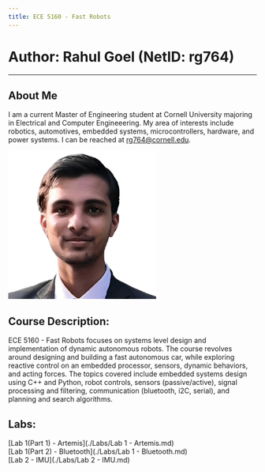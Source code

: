 ```yaml
---
title: ECE 5160 - Fast Robots
---
```

# Author: Rahul Goel (NetID: rg764)
---

## About Me
I am a current Master of Engineering student at Cornell University majoring in Electrical and Computer Engineeering. My area of interests include robotics, automotives, embedded systems, microcontrollers, hardware, and power systems. I can be reached at rg764@cornell.edu.

<img src="./images/rg.jpeg" width="300" height="300" alt="hi" class="inline"/>

## Course Description:
ECE 5160 - Fast Robots focuses on systems level design and implementation of dynamic autonomous robots. The course revolves around designing and building a fast autonomous car, while exploring reactive control on an embedded processor, sensors, dynamic behaviors, and acting forces. The topics covered include embedded systems design using C++ and Python, robot controls, sensors (passive/active), signal processing and filtering, communication (bluetooth, i2C, serial), and planning and search algorithms. 

## Labs:
[Lab 1(Part 1) - Artemis](./Labs/Lab 1 - Artemis.md) <br/>
[Lab 1(Part 2) - Bluetooth](./Labs/Lab 1 - Bluetooth.md) <br/>
[Lab 2 - IMU](./Labs/Lab 2 - IMU.md) <br/>
<br/>
